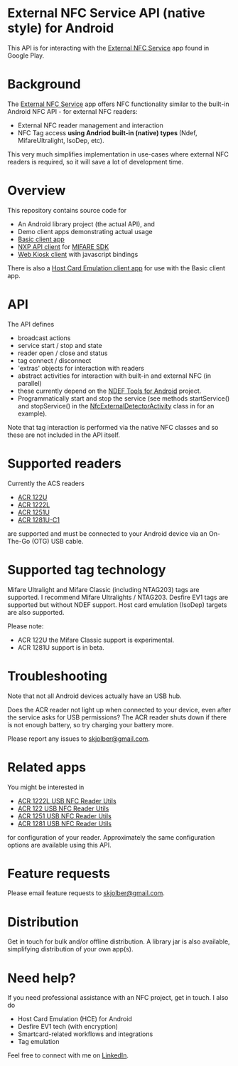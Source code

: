 External NFC Service API (native style) for Android
==================================

This API is for interacting with the [External NFC Service](https://play.google.com/store/apps/details?id=com.skjolberg.nfc.external) app found in Google Play. 

Background
========
The [External NFC Service](https://play.google.com/store/apps/details?id=com.skjolberg.nfc.external) app offers NFC functionality similar to the built-in Android NFC API - for external NFC readers:
 - External NFC reader management and interaction
 - NFC Tag access <b>using Andriod built-in (native) types </b> (Ndef, MifareUltralight, IsoDep, etc). 

This very much simplifies implementation in use-cases where external NFC readers is required, so it will save a lot of development time.

Overview
=================
This repository contains source code for 
 * An Android library project (the actual API), and 
 * Demo client apps demonstrating actual usage
  * [Basic client app](https://github.com/skjolber/external-nfc-api/tree/master/ExternalNFCClient)
  * [NXP API client](https://github.com/skjolber/external-nfc-api/tree/master/ExternalNFCNxpClient) for [MIFARE SDK](http://www.mifare.net/en/products/mifare-sdk/)
  * [Web Kiosk client](https://github.com/skjolber/external-nfc-api/tree/master/ExternalNFCWebKiosk) with javascript bindings

There is also a [Host Card Emulation client app](https://github.com/skjolber/external-nfc-api/tree/master/ExternalNFCHostCardEmulationClient) for use with the Basic client app.

API
===
The API defines 
 * broadcast actions
  * service start / stop and state
  * reader open / close and status
  * tag connect / disconnect
 * 'extras' objects for interaction with readers
 * abstract activities for interaction with built-in and external NFC (in parallel)
  * these currently depend on the [NDEF Tools for Android](https://code.google.com/p/ndef-tools-for-android/) project.
 * Programmatically start and stop the service (see methods startService() and stopService() in the [NfcExternalDetectorActivity](https://github.com/skjolber/external-nfc-api/blob/master/ExternalNFCAPI/src/com/skjolberg/nfc/util/activity/NfcExternalDetectorActivity.java) class in for an example).

Note that tag interaction is performed via the native NFC classes and so these are not included in the API itself. 

Supported readers
=================
Currently the ACS readers
 * [ACR 122U](http://www.acs.com.hk/index.php?pid=product&id=ACR122U) 
 * [ACR 1222L](http://www.acs.com.hk/index.php?pid=product&id=ACR1222L)
 * [ACR 1251U](http://www.acs.com.hk/en/products/218/acr1251-usb-nfc-reader-ii/)
 * [ACR 1281U-C1](http://www.acs.com.hk/en/products/159/acr1281u-c1-dualboost-ii-usb-dual-interface-reader/)
 
are supported and must be connected to your Android device via an On-The-Go (OTG) USB cable.

Supported tag technology
========================
Mifare Ultralight and Mifare Classic (including NTAG203) tags are supported. I recommend Mifare Ultralights / NTAG203. Desfire EV1 tags are supported but without NDEF support. Host card emulation (IsoDep) targets are also supported.

Please note:
 - ACR 122U the Mifare Classic support is experimental.
 - ACR 1281U support is in beta.

Troubleshooting
===============
Note that not all Android devices actually have an USB hub.

Does the ACR reader not light up when connected to your device, even after the service asks for USB permissions? The ACR reader shuts down if there is not enough battery, so try charging your battery more. 

Please report any issues to skjolber@gmail.com.

Related apps
============
You might be interested in
 * [ACR 1222L USB NFC Reader Utils](https://play.google.com/store/apps/details?id=com.skjolberg.acr1222) 
 * [ACR 122 USB NFC Reader Utils](https://play.google.com/store/apps/details?id=com.skjolberg.acr122u)
 * [ACR 1251 USB NFC Reader Utils](https://play.google.com/store/apps/details?id=com.skjolberg.acr1251u)
 * [ACR 1281 USB NFC Reader Utils](https://play.google.com/store/apps/details?id=com.skjolberg.acr1281u)

for configuration of your reader. Approximately the same configuration options are available using this API. 

Feature requests
================
Please email feature requests to skjolber@gmail.com.

Distribution
============
Get in touch for bulk and/or offline distribution. A library jar is also available, simplifying distribution of your own app(s).

Need help?
===========
If you need professional assistance with an NFC project, get in touch. I also do

 * Host Card Emulation (HCE) for Android
 * Desfire EV1 tech (with encryption)
 * Smartcard-related workflows and integrations
 * Tag emulation

Feel free to connect with me on [LinkedIn](http://lnkd.in/r7PWDz).
